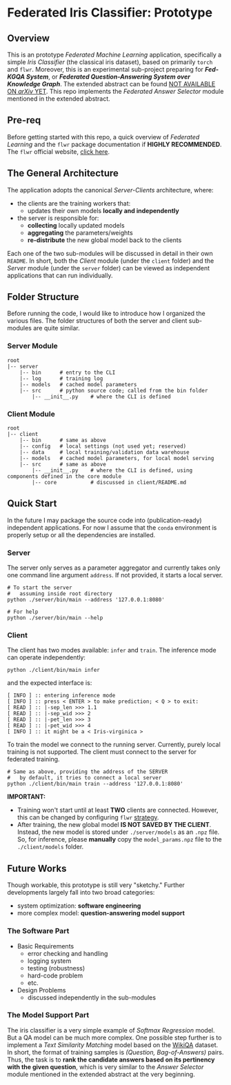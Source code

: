 # __Federated Iris Classifier: Prototype__

## __Overview__

This is an prototype _Federated Machine Learning_ application, specifically a simple _Iris Classifier_ (the classical iris dataset), based on primarily `torch` and `flwr`. Moreover, this is an experimental sub-project preparing for __*Fed-KGQA System*__, or __*Federated Question-Answering System over Knowledge Graph*__. The extended abstract can be found [NOT AVAILABLE ON _arXiv_ YET](). This repo implements the _Federated Answer Selector_ module mentioned in the extended abstract.

## __Pre-req__

Before getting started with this repo, a quick overview of _Federated Learning_ and the `flwr` package documentation if __HIGHLY RECOMMENDED__. The `flwr` official website, [click here](https://flower.dev/).

## __The General Architecture__

The application adopts the canonical _Server-Clients_ architecture, where:
* the clients are the training workers that:
  * updates their own models __locally and independently__
* the server is responsible for:
  * __collecting__ locally updated models
  * __aggregating__ the parameters/weights
  * __re-distribute__ the new global model back to the clients

Each one of the two sub-modules will be discussed in detail in their own `README`. In short, both the _Client_ module (under the `client` folder) and the _Server_ module (under the `server` folder) can be viewed as independent applications that can run individually.

## __Folder Structure__

Before running the code, I would like to introduce how I organized the various files. The folder structures of both the server and client sub-modules are quite similar.

### __Server Module__
```
root
|-- server
    |-- bin      # entry to the CLI
    |-- log      # training log
    |-- models   # cached model parameters
    |-- src      # python source code; called from the bin folder
        |-- __init__.py    # where the CLI is defined
```

### __Client Module__
```
root
|-- client
    |-- bin      # same as above
    |-- config   # local settings (not used yet; reserved)
    |-- data     # local training/validation data warehouse
    |-- models   # cached model parameters, for local model serving
    |-- src      # same as above
        |-- __init__.py    # where the CLI is defined, using components defined in the core module
        |-- core           # discussed in client/README.md
```

## __Quick Start__

In the future I may package the source code into (publication-ready) independent applications. For now I assume that the `conda` environment is properly setup or all the dependencies are installed. 

### __Server__

The server only serves as a parameter aggregator and currently takes only one command line argument `address`. If not provided, it starts a local server. 

```
# To start the server
#   assuming inside root directory
python ./server/bin/main --address '127.0.0.1:8080'

# For help
python ./server/bin/main --help
```

### __Client__

The client has two modes available: `infer` and `train`. The inference mode can operate independently:

```
python ./client/bin/main infer
```

and the expected interface is:

```
[ INFO ] :: entering inference mode
[ INFO ] :: press < ENTER > to make prediction; < Q > to exit: 
[ READ ] :: |-sep_len >>> 1.1
[ READ ] :: |-sep_wid >>> 2
[ READ ] :: |-pet_len >>> 3
[ READ ] :: |-pet_wid >>> 4
[ INFO ] :: it might be a < Iris-virginica >
```

To train the model we connect to the running server. Currently, purely local training is not supported. The client must connect to the server for federated training.

```
# Same as above, providing the address of the SERVER
#   by default, it tries to connect a local server
python ./client/bin/main train --address '127.0.0.1:8080'
```

__IMPORTANT:__
* Training won't start until at least __TWO__ clients are connected. However, this can be changed by configuring `flwr` [strategy](https://flower.dev/docs/strategies.html).
* After training, the new global model __IS NOT SAVED BY THE CLIENT__. Instead, the new model is stored under `./server/models` as an `.npz` file. So, for inference, please __manually__ copy the `model_params.npz` file to the `./client/models` folder.

## __Future Works__

Though workable, this prototype is still very "sketchy." Further developments largely fall into two broad categories:
* system optimization: __software engineering__
* more complex model: __question-answering model support__

### __The Software Part__
* Basic Requirements
  * error checking and handling
  * logging system
  * testing (robustness)
  * hard-code problem
  * etc.
* Design Problems
  * discussed independently in the sub-modules

### __The Model Support Part__

The iris classifier is a very simple example of _Softmax Regression_ model. But a QA model can be much more complex. One possible step further is to implement a _Text Similarity Matching_ model based on the [WikiQA](https://aclanthology.org/D15-1237/) dataset. In short, the format of training samples is _(Question, Bag-of-Answers)_ pairs. Thus, the task is to __rank the candidate answers based on its pertinency with the given question__, which is very similar to the _Answer Selector_ module mentioned in the extended abstract at the very beginning.